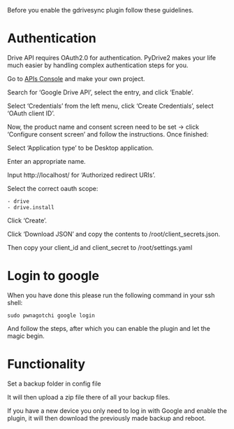 Before you enable the gdrivesync plugin follow these guidelines.

# Authentication
Drive API requires OAuth2.0 for authentication. PyDrive2 makes your life much easier by handling complex authentication steps for you.

Go to [APIs Console](https://console.developers.google.com/iam-admin/projects) and make your own project.

Search for ‘Google Drive API’, select the entry, and click ‘Enable’.

Select ‘Credentials’ from the left menu, click ‘Create Credentials’, select ‘OAuth client ID’.

Now, the product name and consent screen need to be set -> click ‘Configure consent screen’ and follow the instructions. Once finished:

Select ‘Application type’ to be Desktop application.

Enter an appropriate name.

Input http://localhost/ for ‘Authorized redirect URIs’.

Select the correct oauth scope:

    - drive
    - drive.install

Click ‘Create’.

Click ‘Download JSON’ and copy the contents to /root/client_secrets.json.

Then copy your client_id and client_secret to /root/settings.yaml

# Login to google

When you have done this please run the following command in your ssh shell:

`sudo pwnagotchi google login`

And follow the steps, after which you can enable the plugin and let the magic begin.

# Functionality
Set a backup folder in config file

It will then upload a zip file there of all your backup files.

If you have a new device you only need to log in with Google and enable the plugin, it will then download the previously made backup and reboot.
